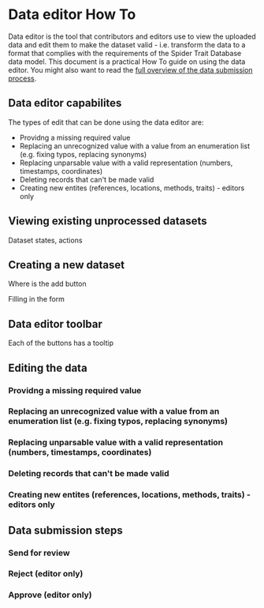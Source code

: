 # Data editor How To

Data editor is the tool that contributors and editors use to view the uploaded data and edit them to make the dataset valid - i.e. transform the data to a format that complies with the requirements of the Spider Trait Database data model. This document is a practical How To guide on using the data editor. You might also want to read the [full overview of the data submission process](data-submission.md).

## Data editor capabilites

The types of edit that can be done using the data editor are:

+ Providng a missing required value
+ Replacing an unrecognized value with a value from an enumeration list (e.g. fixing typos, replacing synonyms)
+ Replacing unparsable value with a valid representation (numbers, timestamps, coordinates)
+ Deleting records that can't be made valid
+ Creating new entites (references, locations, methods, traits) - editors only

## Viewing existing unprocessed datasets

Dataset states, actions

## Creating a new dataset

Where is the add button

Filling in the form

## Data editor toolbar

Each of the buttons has a tooltip

## Editing the data

### Providng a missing required value

### Replacing an unrecognized value with a value from an enumeration list (e.g. fixing typos, replacing synonyms)

### Replacing unparsable value with a valid representation (numbers, timestamps, coordinates)

### Deleting records that can't be made valid

### Creating new entites (references, locations, methods, traits) - editors only

## Data submission steps

### Send for review

### Reject (editor only)

### Approve (editor only)
